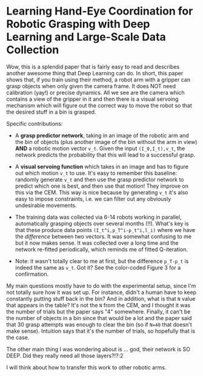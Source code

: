 # Learning Hand-Eye Coordination for Robotic Grasping with Deep Learning and Large-Scale Data Collection

Wow, this is a splendid paper that is fairly easy to read and describes another
awesome thing that Deep Learning can do. In short, this paper shows that, if you
train using their method, a robot arm with a gripper can grasp objects when only
given the camera frame. It does NOT need calibration (yay!) or precise dynamics.
All we see are the camera which contains a view of the gripper in it and then
there is a visual servoing mechanism which will figure out the correct way to
move the robot so that the desired stuff in a bin is grasped.

Specific contributions:

- A **grasp predictor network**, taking in an image of the robotic arm and the
  bin of objects (plus another image of the bin without the arm in view) **AND**
  a robotic motion vector `v_t`. Given the input `(I_0,I_t),v_t`, the network
  predicts the probability that this will lead to a successful grasp.

- A **visual servoing function** which takes in an image and has to figure out
  which motion `v_t` to use. It's easy to remember this baseline: randomly
  generate `v_t` and then use the grasp predictor network to predict which one
  is best, and then use that motion! They improve on this via the CEM. This way
  is nice because by generating `v_t` it's also easy to impose constraints, i.e.
  we can filter out any obviously undesirable movements.

- The training data was collected via 6-14 robots working in parallel,
  automatically grasping objects over several months (!!). What's key is that
  these produce data points `(I_t^i,p_T^i-p_t^i,l_i)` where we have the
  *difference* between two vectors. It was somewhat confusing to me but it now
  makes sense. It was collected over a long time and the network re-fitted
  periodically, which reminds me of fitted Q-iteration.

- Note: it wasn't totally clear to me at first, but the difference `p_T-p_t` is
  indeed the same as `v_t`. Got it? See the color-coded Figure 3 for a
  confirmation.

My main questions mostly have to do with the experimental setup, since I'm not
totally sure how it was set up. For instance, didn't a human have to keep
constantly putting stuff back in the bin? And in addition, what is that `N`
value that appears in the table? It's not the `N` from the CEM, and I thought it
was the number of trials but the paper says "4" somewhere. Finally, it can't be
the number of objects in a bin since that would be a lot and the paper said that
30 grasp attempts was enough to clear the bin (so if `N=40` that doesn't make
sense). Intuition says that it's the number of trials, so hopefully that is the
case.

The other main thing I was wondering about is ... god, their network is SO DEEP.
Did they really need all those layers?!?:2

I will think about how to transfer this work to other robotic arms.
